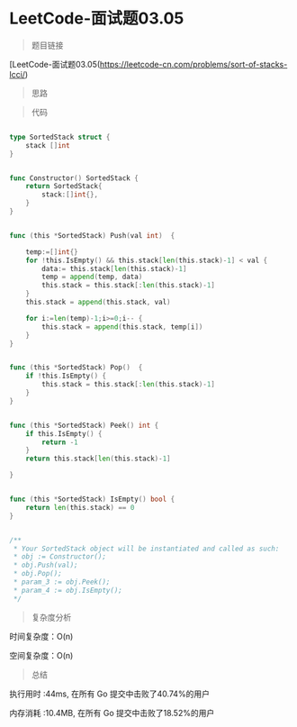 # LeetCode-面试题03.05

>题目链接

[LeetCode-面试题03.05(https://leetcode-cn.com/problems/sort-of-stacks-lcci/)

> 思路


>代码

```go

type SortedStack struct {
    stack []int
}


func Constructor() SortedStack {
    return SortedStack{
        stack:[]int{},
    }
}


func (this *SortedStack) Push(val int)  {

    temp:=[]int{}
    for !this.IsEmpty() && this.stack[len(this.stack)-1] < val {
        data:= this.stack[len(this.stack)-1]
        temp = append(temp, data)
        this.stack = this.stack[:len(this.stack)-1]
    }
    this.stack = append(this.stack, val)

    for i:=len(temp)-1;i>=0;i-- {
        this.stack = append(this.stack, temp[i])
    }
}


func (this *SortedStack) Pop()  {
    if !this.IsEmpty() {
        this.stack = this.stack[:len(this.stack)-1]
    }  
}


func (this *SortedStack) Peek() int {
    if this.IsEmpty() {
        return -1
    }
    return this.stack[len(this.stack)-1]

}


func (this *SortedStack) IsEmpty() bool {
    return len(this.stack) == 0
}


/**
 * Your SortedStack object will be instantiated and called as such:
 * obj := Constructor();
 * obj.Push(val);
 * obj.Pop();
 * param_3 := obj.Peek();
 * param_4 := obj.IsEmpty();
 */
```

>复杂度分析

时间复杂度：O(n)

空间复杂度：O(n)

>总结

执行用时 :44ms, 在所有 Go 提交中击败了40.74%的用户

内存消耗 :10.4MB, 在所有 Go 提交中击败了18.52%的用户
